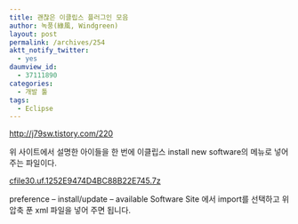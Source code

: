 ```yaml
---
title: 괜찮은 이클립스 플러그인 모음
author: 녹풍(綠風, Windgreen)
layout: post
permalink: /archives/254
aktt_notify_twitter:
  - yes
daumview_id:
  - 37111890
categories:
  - 개발 툴
tags:
  - Eclipse
---
```

<a href="http://j79sw.tistory.com/220" target="_blank">http://j79sw.tistory.com/220</a>

위 사이트에서 설명한 아이들을 한 번에 이클립스 install new software의 메뉴로 넣어 주는 파일이다.

<a href="http://dl.dropboxusercontent.com/u/15546257/blog/mytory/old-images/1/cfile30.uf.1252E9474D4BC88B22E745.7z" class="aligncenter" />cfile30.uf.1252E9474D4BC88B22E745.7z</a>

preference &#8211; install/update &#8211; available Software Site 에서 import를 선택하고 위 압축 푼 xml 파일을 넣어 주면 됩니다.